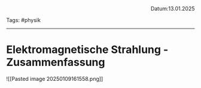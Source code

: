<p align="right">Datum:13.01.2025</p>

Tags: #physik 

---

# Elektromagnetische Strahlung - Zusammenfassung
![[Pasted image 20250109161558.png]]